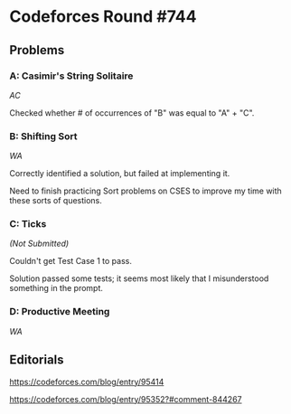 # Codeforces Round #744

## Problems

### A: Casimir's String Solitaire

*AC*

Checked whether # of occurrences of "B" was equal to "A" + "C". 

### B: Shifting Sort

*WA*

Correctly identified a solution, but failed at implementing it.

Need to finish practicing Sort problems on CSES to improve my time with these sorts of questions.

### C: Ticks

*(Not Submitted)*

Couldn't get Test Case 1 to pass. 

Solution passed some tests; it seems most likely that I misunderstood something in the prompt.

### D: Productive Meeting

*WA*



## Editorials

https://codeforces.com/blog/entry/95414

https://codeforces.com/blog/entry/95352?#comment-844267